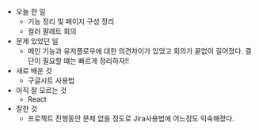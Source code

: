 - 오늘 한 일
    - 기능 정리 및 페이지 구성 정리
    - 컬러 팔레트 회의
- 문제 있었던 일
    - 메인 기능과 유저플로우에 대한 의견차이가 있었고 회의가 끝없이 길어졌다. 결단이 필요할 떄는 빠르게 정리하자!!
- 새로 배운 것
    - 구글시트 사용법
- 아직 잘 모르는 것
    - React
- 잘한 것
    - 프로젝트 진행동안 문제 없을 정도로 Jira사용법에 어느정도 익숙해졌다.